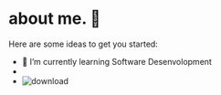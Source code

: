 # about me. 👋

Here are some ideas to get you started:

<!-- - 🔭 I’m currently working on ... --> 
- 🌱 I’m currently learning Software Desenvolopment
-
- ![download](https://github.com/user-attachments/assets/0d46e8f7-09e2-4f9b-a35d-c3a905ce5cfd)

<!-- 👯 I’m looking to collaborate on -->
<!-- - 🤔 I’m looking for help with ...  -->
<!--- 💬 Ask me about ...   -->

<!--- 📫 How to reach me: ...   -->

<!-- 😄 Pronouns: ...-  -->
<!--- ⚡ Fun fact: ...  -->


